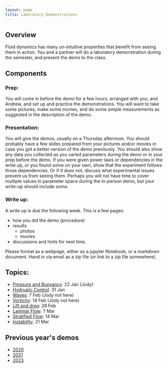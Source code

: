 ```yaml
---
layout: page
title: Laboratory Demonstrations
---
```


## Overview

Fluid dynamics has many un-intuitive properties that benefit from seeing them
in action.  You and a partner will do a laboratory demonstration during the
semester, and present the demo to the class.

## Components


### Prep:

You will come in before the demo for a few hours, arranged with you, and
Andrew, and set up and practice the demonstrations.  You will want to take
some pictures, make some movies, and do some simple measurements as suggested
in the description of the demo.

### Presentation:

You will give the demos, usually on a Thursday afternoon.  You should probably
have a few slides prepared from your pictures and/or movies in case you got a
better version of the demo previously.  You should also show any data you
collected as you varied parameters during the demo or in your prep before
the demo.  If you were given power laws or dependencies in the write up, or you
found some on your own, show that the experiment follows those dependencies.  Or
if it does not, discuss what experimental issues prevent us from seeing them.  Perhaps
you will not have time to cover multiple values in parameter space during the in-person
demo, but your write-up should include some.

### Write up:

A write up is due the following week.  This is a few pages:
 - how you did the demo (procedure)
 - results
   - photos
   - movies
 - discussions and hints for next time.

Please format as a *webpage*, either as a jupyter Notebook, or a markdown
document.  Hand in via email as a zip file (or link to a zip file somewhere).

## Topics:

  - [Pressure and Buoyancy](./PressureEos/): 22 Jan  (Jody)
  - [Hydrualic Control](./HydraulicControl/): 31 Jan
  - [Waves](./Waves/): 7 Feb (Jody not here)
  - [Vorticity](./Vorticity): 14 Feb (Jody not here)
  - [Lift and drag](./Lift): 28 Feb
  - [Laminar Flow](./LaminarFlow): 7 Mar
  - [Stratified Flow](./StratifiedFlow): 14 Mar
  - [Instability](./StratifiedFlow): 21 Mar

## Previous year's demos

  - [2020](../lab_demos20/)
  - [2021](../lab_demos21/)
  - [2023](../lab_demos23/)

